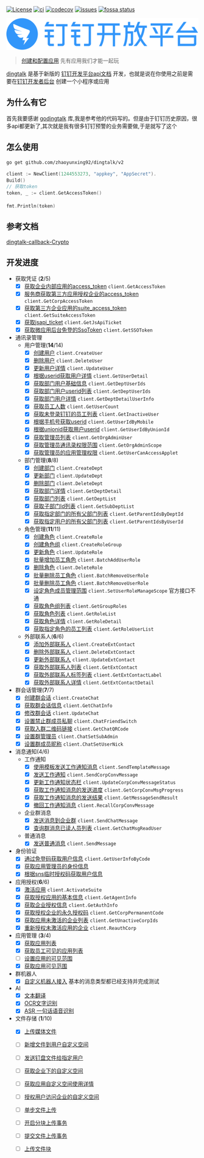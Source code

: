 [![License](http://img.shields.io/:license-apache-brightgreen.svg)](http://www.apache.org/licenses/LICENSE-2.0.html)
[![ci](https://github.com/zhaoyunxing92/dingtalk/actions/workflows/ci.yaml/badge.svg)](https://github.com/zhaoyunxing92/dingtalk/actions)
[![codecov](https://codecov.io/gh/zhaoyunxing92/dingtalk/branch/develop/graph/badge.svg)](https://codecov.io/gh/zhaoyunxing92/dingtalk)
[![issues](https://img.shields.io/bitbucket/issues-raw/zhaoyunxing92/dingtalk.svg?style=popout)](https://github.com/zhaoyunxing92/dingtalk/issues)
[![fossa status](https://app.fossa.com/api/projects/git%2Bgithub.com%2Fzhaoyunxing92%2Fdingtalk.svg?type=shield)](https://app.fossa.com/projects/git%2Bgithub.com%2Fzhaoyunxing92%2Fdingtalk?ref=badge_shield)

![dingtalk](./image/dingtalk.png)

> [创建和配置应用](https://ding-doc.dingtalk.com/document#/org-dev-guide/applicaiton-manangment) 先有应用我们才能一起玩

[dingtalk](https://github.com/zhaoyunxing92/dingtalk/v2) 是基于新版的 [钉钉开发平台api文档](https://developers.dingtalk.com/document/app) 开发，也就是说在你使用之前是需要在[钉钉开发者后台](https://open-dev.dingtalk.com/#/index) 创建一个小程序或应用

## 为什么有它

首先我要感谢 [godingtalk](https://github.com/hugozhu/godingtalk) 库,我是参考他的代码写的。但是由于钉钉历史原因，很多api都更新了,其次就是我有很多钉钉预警的业务需要做,于是就写了这个

## 怎么使用

```shell
go get github.com/zhaoyunxing92/dingtalk/v2
```

```go
client := NewClient(1244553273, "appkey", "AppSecret").
Build()
// 获取token
token, _ := client.GetAccessToken()

fmt.Println(token)
```

## 参考文档

[dingtalk-callback-Crypto](https://github.com/open-dingtalk/dingtalk-callback-Crypto)

## 开发进度

* 获取凭证 (**2**/5)
  - [x] [获取企业内部应用的access_token](https://developers.dingtalk.com/document/app/obtain-orgapp-token) `client.GetAccessToken`
  - [x] [服务商获取第三方应用授权企业的access_token](https://developers.dingtalk.com/document/app/obtains-the-enterprise-authorized-credential) `client.GetCorpAccessToken`
  - [x] [获取第三方企业应用的suite_access_token](https://developers.dingtalk.com/document/app/obtain-application-suite-ticket) `client.GetSuiteAccessToken`
  - [x] [获取jsapi_ticket](https://developers.dingtalk.com/document/app/obtain-jsapi_ticket) `client.GetJsApiTicket`
  - [x] [获取微应用后台免登的SsoToken](https://developers.dingtalk.com/document/app/obtain-the-ssotoken-for-micro-application-background-logon-free) `client.GetSSOToken`

* 通讯录管理
  - 用户管理(**14**/14)
    - [x] [创建用户](https://developers.dingtalk.com/document/app/user-information-creation) `client.CreateUser`
    - [x] [删除用户](https://developers.dingtalk.com/document/app/delete-a-user) `client.DeleteUser`
    - [x] [更新用户详情](https://developers.dingtalk.com/document/app/user-information-update) `client.UpdateUser`
    - [x] [根据userid获取用户详情](https://developers.dingtalk.com/document/app/query-user-details) `client.GetUserDetail`
    - [x] [获取部门用户基础信息](https://developers.dingtalk.com/document/app/queries-the-simple-information-of-a-department-user) `client.GetDeptUserIds`
    - [x] [获取部门用户userid列表](https://developers.dingtalk.com/document/app/query-the-list-of-department-userids) `client.GetDeptUserIds`
    - [x] [获取部门用户详情](https://developers.dingtalk.com/document/app/queries-the-complete-information-of-a-department-user) `client.GetDeptDetailUserInfo`
    - [x] [获取员工人数](https://developers.dingtalk.com/document/app/obtain-the-number-of-employees-v2)  `client.GetUserCount`
    - [x] [获取未登录钉钉的员工列表](https://developers.dingtalk.com/document/app/queries-the-inactive-users-or-active-users-under-an-enterprise)  `client.GetInactiveUser`
    - [x] [根据手机号获取userid](https://developers.dingtalk.com/document/app/query-users-by-phone-number) `client.GetUserIdByMobile`
    - [x] [根据unionid获取用户userid](https://developers.dingtalk.com/document/app/query-a-user-by-the-union-id) `client.GetUserIdByUnionId`
    - [x] [获取管理员列表](https://developers.dingtalk.com/document/app/query-the-administrator-list) `client.GetOrgAdminUser`
    - [x] [获取管理员通讯录权限范围](https://developers.dingtalk.com/document/app/query-permissions-of-the-administrator-address-book) `client.GetOrgAdminScope`
    - [x] [获取管理员的应用管理权限](https://developers.dingtalk.com/document/app/obtains-the-administrator-s-microapplication-management-permission) `client.GetUserCanAccessApplet`

  - 部门管理(**8**/8)
    - [x] [创建部门](https://developers.dingtalk.com/document/app/create-a-department-v2) `client.CreateDept`
    - [x] [更新部门](https://developers.dingtalk.com/document/app/update-a-department-v2) `client.UpdateDept`
    - [x] [删除部门](https://developers.dingtalk.com/document/app/delete-a-department-v2) `client.DeleteDept`
    - [x] [获取部门详情](https://developers.dingtalk.com/document/app/query-department-details0-v2) `client.GetDeptDetail`
    - [x] [获取部门列表](https://developers.dingtalk.com/document/app/obtain-the-department-list-v2) `client.GetDeptList`
    - [x] [获取子部门Id列表](https://developers.dingtalk.com/document/app/obtain-a-sub-department-id-list-v2)  `client.GetSubDeptList`
    - [x] [获取指定部门的所有父部门列表](https://developers.dingtalk.com/document/app/query-the-list-of-all-parent-departments-of-a-department) `client.GetParentIdsByDeptId`
    - [x] [获取指定用户的所有父部门列表](https://developers.dingtalk.com/document/app/queries-the-list-of-all-parent-departments-of-a-user)  `client.GetParentIdsByUserId`

  - 角色管理(**11**/11)
    - [x] [创建角色](https://developers.dingtalk.com/document/app/add-role) `client.CreateRole`
    - [x] [创建角色组](https://developers.dingtalk.com/document/app/add-a-role-group) `client.CreateRoleGroup`
    - [x] [更新角色](https://developers.dingtalk.com/document/app/update-role) `client.UpdateRole`
    - [x] [批量增加员工角色](https://developers.dingtalk.com/document/app/add-role-information-to-employees-in-batches) `client.BatchAddUserRole`
    - [x] [删除角色](https://developers.dingtalk.com/document/app/delete-role-information) `client.DeleteRole`
    - [x] [批量删除员工角色](https://developers.dingtalk.com/document/app/delete-the-color-information-of-employee-corners-in-batches) `client.BatchRemoveUserRole`
    - [x] [批量删除员工角色](https://developers.dingtalk.com/document/app/delete-the-color-information-of-employee-corners-in-batches) `client.BatchRemoveUserRole`
    - [x] [设定角色成员管理范围](https://developers.dingtalk.com/document/app/update-role-member-management-department-scope) `client.SetUserRoleManageScope` 官方接口不通
    - [x] [获取角色组列表](https://developers.dingtalk.com/document/app/obtains-the-role-group-information) `client.GetGroupRoles`
    - [x] [获取角色列表](https://developers.dingtalk.com/document/app/obtains-a-list-of-enterprise-roles) `client.GetRoleList`
    - [x] [获取角色详情](https://developers.dingtalk.com/document/app/queries-role-details) `client.GetRoleDetail`
    - [x] [获取指定角色的员工列表](https://developers.dingtalk.com/document/app/obtain-the-list-of-employees-of-a-role) `client.GetRoleUserList`
  
  - 外部联系人(**6**/6)
    - [x] [添加外部联系人](https://developers.dingtalk.com/document/app/add-enterprise-external-contacts) `client.CreateExtContact`
    - [x] [删除外部联系人](https://developers.dingtalk.com/document/app/delete-external-contact) `client.DeleteExtContact`
    - [x] [更新外部联系人](https://developers.dingtalk.com/document/app/update-enterprise-external-contacts) `client.UpdateExtContact`
    - [x] [获取外部联系人列表](https://developers.dingtalk.com/document/app/obtain-the-external-contact-list) `client.GetExtContact`
    - [x] [获取外部联系人标签列表](https://developers.dingtalk.com/document/app/obtains-a-list-of-external-contact-tags) `client.GetExtContactLabel`
    - [x] [获取外部联系人详情](https://developers.dingtalk.com/document/app/obtains-the-external-contact-details-of-an-enterprise) `client.GetExtContactDetail`

* 群会话管理(**7**/7)
  - [x] [创建群会话](https://developers.dingtalk.com/document/app/create-group-session) `client.CreateChat`
  - [x] [获取群会话信息](https://developers.dingtalk.com/document/app/obtain-a-group-session) `client.GetChatInfo`
  - [x] [修改群会话](https://developers.dingtalk.com/document/app/modify-a-group-session)  `client.UpdateChat`
  - [x] [设置禁止群成员私聊](https://developers.dingtalk.com/document/app/set-private-chat) `client.ChatFriendSwitch`
  - [x] [获取入群二维码链接](https://developers.dingtalk.com/document/app/obtain-a-qr-code-link) `client.GetChatQRCode`
  - [x] [设置群管理员](https://developers.dingtalk.com/document/app/set-chat-admin)  `client.ChatSetSubAdmin`
  - [x] [设置群成员昵称](https://developers.dingtalk.com/document/app/set-a-group-nickname)  `client.ChatSetUserNick`

* 消息通知(4/6)
  - 工作通知
    - [x] [使用模板发送工作通知消息](https://developers.dingtalk.com/document/app/work-notification-templating-send-notification-interface) `client.SendTemplateMessage`
    - [x] [发送工作通知](https://developers.dingtalk.com/document/app/asynchronous-sending-of-enterprise-session-messages) `client.SendCorpConvMessage`
    - [x] [更新工作通知状态栏](https://developers.dingtalk.com/document/app/update-work-notification-status-bar) `client.UpdateCorpConvMessageStatus`
    - [x] [获取工作通知消息的发送进度](https://developers.dingtalk.com/document/app/obtain-the-sending-progress-of-asynchronous-sending-of-enterprise-session) `client.GetCorpConvMsgProgress`
    - [x] [获取工作通知消息的发送结果](https://developers.dingtalk.com/document/app/gets-the-result-of-sending-messages-asynchronously-to-the-enterprise) `client.GetMessageSendResult`
    - [x] [撤回工作通知消息](https://developers.dingtalk.com/document/app/notification-of-work-withdrawal) `client.RecallCorpConvMessage`

  - 企业群消息
    - [x] [发送消息到企业群](https://developers.dingtalk.com/document/app/send-group-messages) `client.SendChatMessage`
    - [x] [查询群消息已读人员列表](https://developers.dingtalk.com/document/app/queries-the-list-of-people-who-have-read-a-group) `client.GetChatMsgReadUser`

  - 普通消息
    - [x] [发送普通消息](https://developers.dingtalk.com/document/app/send-normal-messages) `client.SendMessage`

* 身份验证
  - [x] [通过免登码获取用户信息](https://developers.dingtalk.com/document/app/obtain-the-userid-of-a-user-by-using-the-log-free) `client.GetUserInfoByCode`
  - [x] [获取应用管理员的身份信息](https://developers.dingtalk.com/document/app/exchange-code-for-the-identity-information-of-a-microapplication-administrator)
  - [x] [根据sns临时授权码获取用户信息](https://developers.dingtalk.com/document/app/obtain-the-user-information-based-on-the-sns-temporary-authorization)

* 应用授权(**6**/6)
  - [x] [激活应用](https://developers.dingtalk.com/document/app/activate-suite) `client.ActivateSuite`
  - [x] [获取授权应用的基本信息](https://developers.dingtalk.com/document/app/obtains-application-information-of-an-enterprise)  `client.GetAgentInfo`
  - [x] [获取企业授权信息](https://developers.dingtalk.com/document/app/obtains-the-basic-information-of-an-enterprise) `client.GetAuthInfo`
  - [x] [获取授权企业的永久授权码](https://developers.dingtalk.com/document/app/obtain-a-permanent-authorization-code) `client.GetCorpPermanentCode`
  - [x] [获取应用未激活的企业列表](https://developers.dingtalk.com/document/app/obtains-a-list-of-enterprises-whose-applications-are-not-activated) `client.GetUnactiveCorpIds`
  - [x] [重新授权未激活应用的企业](https://developers.dingtalk.com/document/app/re-authorize-enterprises-whose-applications-are-not-activated) `client.ReauthCorp`

* 应用管理 (**3**/4)
  - [x] [获取应用列表](https://ding-doc.dingtalk.com/document#/org-dev-guide/queries-applications)
  - [x] [获取员工可见的应用列表](https://ding-doc.dingtalk.com/document#/org-dev-guide/obtains-the-list-of-applications-visible-to-an-employee)
  - [ ] [设置应用的可见范围](https://ding-doc.dingtalk.com/document#/org-dev-guide/set-the-visible-range-of-the-application)
  - [x] [获取应用可见范围](https://ding-doc.dingtalk.com/document#/org-dev-guide/obtains-the-application-visible-range)

* 群机器人
    - [x] [自定义机器人接入](https://ding-doc.dingtalk.com/document#/org-dev-guide/custom-robot) 基本的消息类型都已经支持并完成测试

* AI
  - [x] [文本翻译](https://ding-doc.dingtalk.com/document#/org-dev-guide/text-translation)
  - [x] [OCR文字识别](https://ding-doc.dingtalk.com/document#/org-dev-guide/ocr)
  - [x] [ASR 一句话语音识别](https://ding-doc.dingtalk.com/document#/org-dev-guide/asr-short-sentence-recognition)

* 文件存储 (**1**/10)
  - [x] [上传媒体文件](https://ding-doc.dingtalk.com/document#/org-dev-guide/upload-media-files-1)
  - [ ] [新增文件到用户自定义空间](https://ding-doc.dingtalk.com/document#/org-dev-guide/add-file-to-custom-space-2)
  - [ ] [发送钉盘文件给指定用户](https://ding-doc.dingtalk.com/document#/org-dev-guide/sends-a-dingtalk-disk-file-to-a-specified-user)
  - [ ] [获取企业下的自定义空间](https://ding-doc.dingtalk.com/document#/org-dev-guide/obtain-user-space-under-the-enterprise-2)
  - [ ] [获取应用自定义空间使用详情](https://ding-doc.dingtalk.com/document#/org-dev-guide/queries-the-usage-details-of-a-custom-application-space)
  - [ ] [授权用户访问企业的自定义空间](https://ding-doc.dingtalk.com/document#/org-dev-guide/authorize-users-to-access-the-enterprise-s-custom-space)
  - [ ] [单步文件上传](https://ding-doc.dingtalk.com/document#/org-dev-guide/single-step-file-upload)
  - [ ] [开启分块上传事务](https://ding-doc.dingtalk.com/document#/org-dev-guide/enable-multipart-upload-transaction)
  - [ ] [提交文件上传事务](https://ding-doc.dingtalk.com/document#/org-dev-guide/submit-a-file-upload-transaction)
  - [ ] [上传文件块](https://ding-doc.dingtalk.com/document#/org-dev-guide/upload-file-blocks)
  
  
  